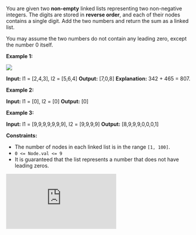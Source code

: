 You are given two **non-empty** linked lists representing two non-negative integers. The digits are stored in **reverse order**, and each of their nodes contains a single digit. Add the two numbers and return the sum as a linked list.

You may assume the two numbers do not contain any leading zero, except the number 0 itself.

**Example 1:**

 ![](https://assets.leetcode.com/uploads/2020/10/02/addtwonumber1.jpg)

**Input:** l1 = \[2,4,3\], l2 = \[5,6,4\]
**Output:** \[7,0,8\]
**Explanation:** 342 + 465 = 807.

**Example 2:**

**Input:** l1 = \[0\], l2 = \[0\]
**Output:** \[0\]

**Example 3:**

**Input:** l1 = \[9,9,9,9,9,9,9\], l2 = \[9,9,9,9\]
**Output:** \[8,9,9,9,0,0,0,1\]

**Constraints:**

* The number of nodes in each linked list is in the range `[1, 100]`.
* `0 <= Node.val <= 9`
* It is guaranteed that the list represents a number that does not have leading zeros.


![Answer](https://pythontutor.com/visualize.html#code=%23%20Definition%20for%20singly-linked%20list.%0Aclass%20ListNode%3A%0A%20%20%20%20def%20__init__%28self,%20val%3D0,%20next%3DNone%29%3A%0A%20%20%20%20%20%20%20%20self.val%20%3D%20val%0A%20%20%20%20%20%20%20%20self.next%20%3D%20next%0A%0A%20%20%20%20def%20__str__%28self%29%3A%0A%20%20%20%20%20%20%20%20return%20f'val%3A%7Bself.val%7D,next%3A%7Bself.next%7D'%0A%0A%0Aclass%20Solution%3A%0A%20%20%20%20def%20addTwoNumbers%28self,%20l1,%20l2%29%3A%0A%20%20%20%20%20%20%20%20carry%20%3D%200%0A%20%20%20%20%20%20%20%20head%20%3D%20ListNode%28%29%20%23%20starting%20node%0A%20%20%20%20%20%20%20%20curr%20%3D%20head%20%23%20store%20head%20ass%20current%0A%0A%20%20%20%20%20%20%20%20while%20l1%20or%20l2%20or%20carry%3A%20%23%20while%20run%20till%20l1,%20l2%20or%20carry%20not%20have%20truth%20value%0A%20%20%20%20%20%20%20%20%20%20%20%20first%20%3D%200%0A%20%20%20%20%20%20%20%20%20%20%20%20second%20%3D%200%0A%20%20%20%20%20%20%20%20%20%20%20%20if%20l1%3A%20%20%20%20%0A%20%20%20%20%20%20%20%20%20%20%20%20%20%20%20%20first%20%3D%20l1.val%20%23%20assign%20node%20value%0A%20%20%20%20%20%20%20%20%20%20%20%20%20%20%20%20l1%20%3D%20l1.next%20%23%20move%20to%20next%20node%20after%20grabbing%20value%20%0A%20%20%20%20%20%20%20%20%20%20%20%20if%20l2%3A%0A%20%20%20%20%20%20%20%20%20%20%20%20%20%20%20%20second%20%3D%20l2.val%20%23%20assign%20node%20value%0A%20%20%20%20%20%20%20%20%20%20%20%20%20%20%20%20l2%20%3D%20l2.next%20%23%20move%20to%20next%20node%20after%20grabbing%20value%0A%0A%20%20%20%20%20%20%20%20%20%20%20%20val%20%3D%20carry%20%2B%20first%20%2B%20second%20%23%20sum%20of%20carry%20and%20value%0A%20%20%20%20%20%20%20%20%20%20%20%20%0A%20%20%20%20%20%20%20%20%20%20%20%20carry%20%3D%20val%20//%2010%20%23%20get%20carry%20%0A%20%20%20%20%20%20%20%20%20%20%20%20val%20%3D%20val%20%25%2010%20%23%20get%20left%20value%20%0A%20%20%20%20%20%20%20%20%20%20%20%20%0A%20%20%20%20%20%20%20%20%20%20%20%20%23%20storing%20val%20in%20link-list%0A%20%20%20%20%20%20%20%20%20%20%20%20curr.next%20%3D%20ListNode%28val%29%0A%20%20%20%20%20%20%20%20%20%20%20%20curr%20%3D%20curr.next%20%23%0A%20%20%20%20%20%20%20%20return%20head.next%0A%0A%23%20uncomment%20following%20code%20for%20testing%0A%0Adef%20prepare_input%28l%29%3A%0A%20%20%20%20head%20%3D%20ListNode%28l%5B0%5D%29%0A%20%20%20%20first%20%3D%20head%0A%20%20%20%20for%20i%20in%20l%5B1%3A%5D%3A%0A%20%20%20%20%20%20%20%20node%20%3D%20ListNode%28i%29%0A%20%20%20%20%20%20%20%20first.next%20%3D%20node%0A%20%20%20%20%20%20%20%20first%20%3D%20node%0A%20%20%20%20return%20head%0A%20%20%20%20%0Al1%20%3D%20prepare_input%28%5B2,4,3%5D%29%0Al2%20%3D%20prepare_input%28%5B5,6,4%5D%29%0Aoutput%20%3D%20Solution%28%29.addTwoNumbers%28l1,%20l2%29%0A%0Awhile%20output%3A%0A%20%20%20%20print%28output.val,%20'-------'%29%0A%20%20%20%20output%20%3D%20output.next&cumulative=false&heapPrimitives=nevernest&mode=edit&origin=opt-frontend.js&py=3&rawInputLstJSON=%5B%5D&textReferences=false)

